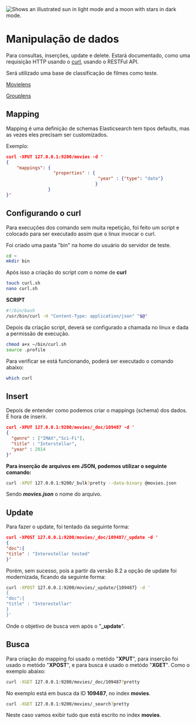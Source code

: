 <picture>
  <source media="(prefers-color-scheme: dark)" srcset="https://upload.wikimedia.org/wikipedia/commons/f/f4/Elasticsearch_logo.svg">
  <source media="(prefers-color-scheme: light)" srcset="https://user-images.githubusercontent.com/25423296/163456779-a8556205-d0a5-45e2-ac17-42d089e3c3f8.png">
  <img alt="Shows an illustrated sun in light mode and a moon with stars in dark mode." src="https://user-images.githubusercontent.com/25423296/163456779-a8556205-d0a5-45e2-ac17-42d089e3c3f8.png">

  # Manipulação de dados
Para consultas, inserções, update e delete. Estará documentado, como uma requisição HTTP usando o [curl](https://curl.se/docs/manual.html), usando o RESTFul API.

Será utilizado uma base de classificação de filmes como teste.

[Movielens](https://movielens.org)

[Grouplens](https://grouplens.org/datasets/movielens/)
  ## Mapping
  Mapping é uma definição de schemas Elasticsearch tem tipos defaults, mas as vezes eles precisam ser customizados.

  Exemplo:
  ```json
curl -XPUT 127.0.0.1:9200/movies -d '
{
      "mappings": {
                    "properties" : {
                                     "year" : {"type": "date"}
                                    }
                  }
}'
  ```
## Configurando o curl
Para execuções dos comando sem muita repetição, foi feito um script e colocado para ser executado assim que o linux invocar o curl.

Foi criado uma pasta "bin" na home do usuário do servidor de teste.
```bash
cd ~
mkdir bin
```
Após isso a criação do script com o nome de **curl**
```bash
touch curl.sh
nano curl.sh
```
**SCRIPT**
```bash
#!/bin/bash
/usr/bin/curl -H "Content-Type: application/json" "$@"
```
Depois da criação script, deverá se configurado a chamada no linux e dada a permissão de execução.
```bash
chmod a+x ~/bin/curl.sh
source .profile
```
Para verificar se está funcionando, poderá ser executado o comando abaixo:
```bash
which curl
```
## Insert
Depois de entender como podemos criar o mappings (schema) dos dados. É hora de inserir.
```json
curl -XPUT 127.0.0.1:9200/movies/_doc/109487 -d '
{
  "genre" : ["IMAX","Sci-Fi"],
  "title" : "Interstellar",
  "year" : 2014
}'
```
**Para inserção de arquivos em JSON, podemos utilizar o seguinte comando:**
```bash
curl -XPUT 127.0.0.1:9200/_bulk?pretty --data-binary @movies.json 
```
Sendo ***movies.json*** o nome do arquivo.
## Update
Para fazer o update, foi tentado da seguinte forma:
```json
curl -XPOST 127.0.0.1:9200/movies/_doc/109487/_update -d '
{
"doc":{
"title" : "Interestellar tested"
}'
```
Porém, sem sucesso, pois a partir da versão 8.2 a opção de update foi modernizada, ficando da seguinte forma:
```bash
curl -XPOST 127.0.0.1:9200/movies/_update/{109487} -d '
{
"doc":{
"title" : "Interestellar"
}
}'
```
Onde o objetivo de busca vem após o "**_update**".
## Busca
Para criação do mapping foi usado o metódo "**XPUT**", para inserção foi usado o metódo "**XPOST**", e para busca é usado o metódo "**XGET**". Como o exemplo abaixo:
```bash
curl -XGET 127.0.0.1:9200/movies/_doc/109487?pretty
```
No exemplo está em busca da ID **109487**, no index **movies**.
```bash
curl -XGET 127.0.0.1:9200/movies/_search?pretty
```
Neste caso vamos exibir tudo que está escrito no index **movies**.